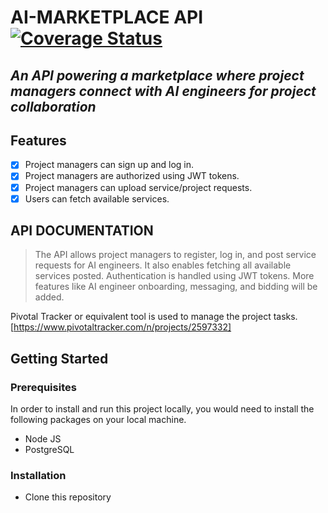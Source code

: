 # AI-MARKETPLACE API <a href='https://coveralls.io/github/GPIT-Nigeria/backend-loopp?branch=main'><img src='https://coveralls.io/repos/github/GPIT-Nigeria/backend-loopp/badge.svg?branch=main' alt='Coverage Status' /></a>

## _An API powering a marketplace where project managers connect with AI engineers for project collaboration_

## Features

- [x] Project managers can sign up and log in.
- [x] Project managers are authorized using JWT tokens.
- [x] Project managers can upload service/project requests.
- [x] Users can fetch available services.

## API DOCUMENTATION

> The API allows project managers to register, log in, and post service requests for AI engineers. It also enables fetching all available services posted. Authentication is handled using JWT tokens. More features like AI engineer onboarding, messaging, and bidding will be added.

Pivotal Tracker or equivalent tool is used to manage the project tasks.
[https://www.pivotaltracker.com/n/projects/2597332]

## Getting Started

### Prerequisites

In order to install and run this project locally, you would need to install the following packages on your local machine.

- Node JS
- PostgreSQL

### Installation

- Clone this repository

